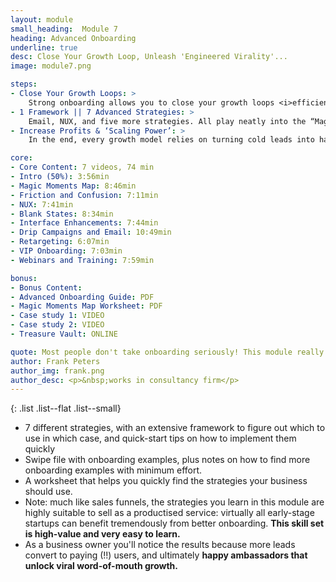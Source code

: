 ```yaml
---
layout: module
small_heading:  Module 7
heading: Advanced Onboarding
underline: true
desc: Close Your Growth Loop, Unleash 'Engineered Virality'...
image: module7.png

steps:
- Close Your Growth Loops: >
    Strong onboarding allows you to close your growth loops <i>efficiently</i>. Increase retention, LTV & CAC allowance. The backbone of growth!
- 1 Framework || 7 Advanced Strategies: >
    Email, NUX, and five more strategies. All play neatly into the “Magic Moments Map” frame- work, and allow for swift & simple execution.
- Increase Profits & ‘Scaling Power’: >
    In the end, every growth model relies on turning cold leads into happy power users. Strengthen retention, and strengthen growth.

core:
- Core Content: 7 videos, 74 min
- Intro (50%): 3:56min
- Magic Moments Map: 8:46min
- Friction and Confusion: 7:11min
- NUX: 7:41min
- Blank States: 8:34min
- Interface Enhancements: 7:44min
- Drip Campaigns and Email: 10:49min
- Retargeting: 6:07min
- VIP Onboarding: 7:03min
- Webinars and Training: 7:59min

bonus:
- Bonus Content:
- Advanced Onboarding Guide: PDF
- Magic Moments Map Worksheet: PDF
- Case study 1: VIDEO
- Case study 2: VIDEO
- Treasure Vault: ONLINE

quote: Most people don't take onboarding seriously! This module really made me see the importance.
author: Frank Peters
author_img: frank.png
author_desc: <p>&nbsp;works in consultancy firm</p>
---
```


{: .list .list--flat .list--small}
- 7 different strategies, with an extensive framework to figure out which to use in which case, and quick-start tips on how to implement them quickly
- Swipe file with onboarding examples, plus notes on how to find more onboarding examples with minimum effort.
- A worksheet that helps you quickly find the strategies your business should use.
- Note: much like sales funnels, the strategies you learn in this module are highly suitable to sell as a productised service: virtually all early-stage startups can benefit tremendously from better onboarding. <b>This skill set is high-value and very easy to learn.</b>
- As a business owner you'll notice the results because more leads convert to paying (!!) users, and ultimately <b>happy ambassadors that unlock viral word-of-mouth growth.</b>
